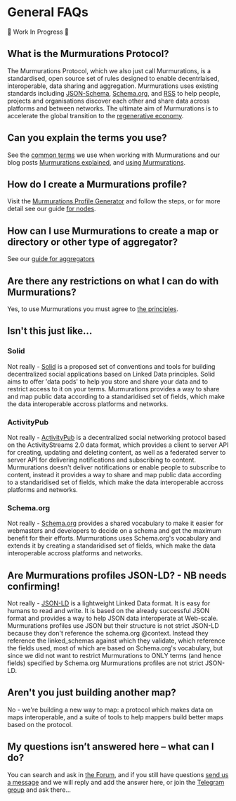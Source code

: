 # General FAQs

:construction: Work In Progress :construction:

## What is the Murmurations Protocol?

The Murmurations Protocol, which we also just call Murmurations, is a standardised, open source set of rules designed to enable decentrlaised, interoperable, data sharing and aggregation. Murmurations uses existing standards including [JSON-Schema](https://json-schema.org/), [Schema.org](https://schema.org/), and [RSS](https://en.wikipedia.org/wiki/RSS) to help people, projects and organisations discover each other and share data across platforms and between networks. The ultimate aim of Murmurations is to accelerate the global transition to the [regenerative economy](https://capitalinstitute.org/8-principles-regenerative-economy/).

## Can you explain the terms you use?

See the [common terms](https://docs.murmurations.network/about/common-terms.html) we use when working with Murmurations and our blog posts [Murmurations explained](https://murmurations.network/2022/07/07/murmurations-explained/), and [using Murmurations](https://murmurations.network/2022/07/12/using-murmurations/).

## How do I create a Murmurations profile?

Visit the [Murmurations Profile Generator](https://profiles.murmurations.network/) and follow the steps, or for more detail see our guide [for nodes](https://docs.murmurations.network/guides/nodes.html).

## How can I use Murmurations to create a map or directory or other type of aggregator?

See our [guide for aggregators](https://docs.murmurations.network/guides/aggregators.html)

## Are there any restrictions on what I can do with Murmurations?

Yes, to use Murmurations you must agree to [the principles](https://murmurations.network/principles/).

## Isn't this just like...

### Solid
Not really - [Solid](https://solid.mit.edu/) is a proposed set of conventions and tools for building decentralized social applications based on Linked Data principles. Solid aims to offer 'data pods' to help you store and share your data and to restrict access to it on your terms. Murmurations provides a way to share and map public data according to a standaridised set of fields, which make the data interoperable accross platforms and networks.

### ActivityPub
Not really - [ActivityPub](https://activitypub.rocks/) is a decentralized social networking protocol based on the ActivityStreams 2.0 data format, which provides a client to server API for creating, updating and deleting content, as well as a federated server to server API for delivering notifications and subscribing to content. Murmurations doesn't deliver notifications or enable people to subscribe to content, instead it provides a way to share and map public data according to a standaridised set of fields, which make the data interoperable accross platforms and networks.

### Schema.org
Not really - [Schema.org](https://schema.org/) provides a shared vocabulary to make it easier for webmasters and developers to decide on a schema and get the maximum benefit for their efforts. Murmurations uses Schema.org's vocabulary and extends it by creating a standaridised set of fields, which make the data interoperable accross platforms and networks.

## Are Murmurations profiles JSON-LD? - NB needs confirming!
Not really - [JSON-LD](https://json-ld.org/) is a lightweight Linked Data format. It is easy for humans to read and write. It is based on the already successful JSON format and provides a way to help JSON data interoperate at Web-scale. Murmurations profiles use JSON but their structure is not strict JSON-LD because they don't reference the schema.org @context. Instead they reference the linked_schemas	against which they validate, which reference the fields used, most of which are based on Schema.org's vocabulary, but since we did not want to restrict Murmurations to ONLY terms (and hence fields) specified by Schema.org Murmurations profiles are not strict JSON-LD.

## Aren't you just building another map?
No - we're building a new way to map: a protocol which makes data on maps interoperable, and a suite of tools to help mappers build better maps based on the protocol.

## My questions isn’t answered here – what can I do?

You can search and ask in [the Forum](https://murmurations.flarum.cloud/), and if you still have questions [send us a message](https://murmurations.network/contact/) and we will reply and add the answer here, or join the [Telegram group](https://t.me/joinchat/JvotB0kuxrjFgvYszbNvZw) and ask there...
